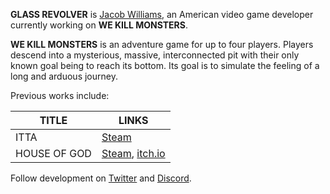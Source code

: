 **GLASS REVOLVER** is [Jacob Williams](https://glass-revolver.github.io/about), an American video game developer currently working on **WE KILL MONSTERS**.

**WE KILL MONSTERS** is an adventure game for up to four players. Players descend into a mysterious, massive, interconnected pit with their only known goal being to reach its bottom. Its goal is to simulate the feeling of a long and arduous journey.

Previous works include:

| TITLE                      | LINKS       |
|----------------------------|-------------|
| ITTA | [Steam](https://store.steampowered.com/app/775580/ITTA/) |
| HOUSE OF GOD | [Steam](https://store.steampowered.com/app/1457980/HOUSE_OF_GOD/), [itch.io](https://glass-revolver.itch.io/house-of-god) |

Follow development on [Twitter](https://twitter.com/Glass__Revolver) and [Discord](https://discord.gg/N5MyCGzzJ6).

